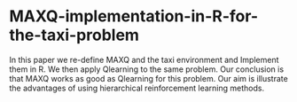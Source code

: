 # MAXQ-implementation-in-R-for-the-taxi-problem
In this paper we re-define MAXQ and the taxi environment and Implement them in R. We then apply Qlearning to the same problem. Our conclusion is that MAXQ works as good as Qlearning for this problem. Our aim is illustrate the advantages of using hierarchical reinforcement learning methods.
